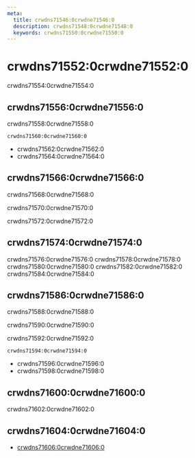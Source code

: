 ```yaml
---
meta:
  title: crwdns71546:0crwdne71546:0
  description: crwdns71548:0crwdne71548:0
  keywords: crwdns71550:0crwdne71550:0
---
```


# crwdns71552:0crwdne71552:0
crwdns71554:0crwdne71554:0

<entry-ad />

## crwdns71556:0crwdne71556:0
crwdns71558:0crwdne71558:0

`crwdns71560:0crwdne71560:0`
- crwdns71562:0crwdne71562:0
- crwdns71564:0crwdne71564:0


## crwdns71566:0crwdne71566:0
crwdns71568:0crwdne71568:0

  crwdns71570:0crwdne71570:0

  crwdns71572:0crwdne71572:0

## crwdns71574:0crwdne71574:0
crwdns71576:0crwdne71576:0
<alert type="success">crwdns71578:0crwdne71578:0</alert>
<alert type="info">crwdns71580:0crwdne71580:0</alert>
<alert type="warning">crwdns71582:0crwdne71582:0</alert>
<alert type="error">crwdns71584:0crwdne71584:0</alert>

## crwdns71586:0crwdne71586:0
crwdns71588:0crwdne71588:0

  crwdns71590:0crwdne71590:0

  crwdns71592:0crwdne71592:0

  `crwdns71594:0crwdne71594:0`
  - crwdns71596:0crwdne71596:0
  - crwdns71598:0crwdne71598:0

## crwdns71600:0crwdne71600:0
crwdns71602:0crwdne71602:0

## crwdns71604:0crwdne71604:0
  - [crwdns71606:0crwdne71606:0]()

<doc-footer />
